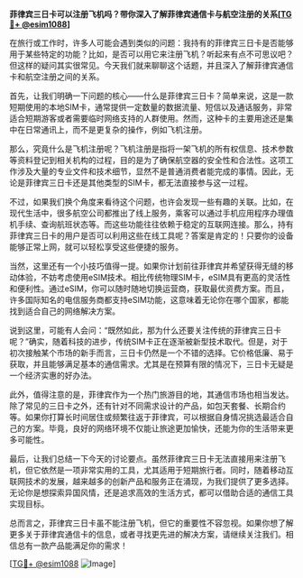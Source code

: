 **菲律宾三日卡可以注册飞机吗？带你深入了解菲律宾通信卡与航空注册的关系[[TG💪+ @esim1088](https://t.me/s/esim1088)]**

在旅行或工作时，许多人可能会遇到类似的问题：我持有的菲律宾三日卡是否能够用于某些特定的功能？比如，是否可以用它来注册飞机？听起来有点不可思议吧？但这样的疑问其实很常见。今天我们就来聊聊这个话题，并且深入了解菲律宾通信卡和航空注册之间的关系。

首先，让我们明确一下问题的核心——什么是菲律宾三日卡？简单来说，这是一款短期使用的本地SIM卡，通常提供一定数量的数据流量、短信以及通话服务，非常适合短期游客或者需要临时网络支持的人群使用。然而，这种卡的主要用途还是集中在日常通讯上，而不是更复杂的操作，例如飞机注册。

那么，究竟什么是飞机注册呢？飞机注册是指将一架飞机的所有权信息、技术参数等资料登记到相关机构的过程，目的是为了确保航空器的安全性和合法性。这项工作涉及大量的专业文件和技术细节，显然不是普通消费者能完成的事情。因此，无论是菲律宾三日卡还是其他类型的SIM卡，都无法直接参与这一过程。

不过，如果我们换个角度来看待这个问题，也许会发现一些有趣的关联。比如，在现代生活中，很多航空公司都推出了线上服务，乘客可以通过手机应用程序办理值机手续、查询航班状态等。而这些功能往往依赖于稳定的互联网连接。那么，持有菲律宾三日卡的用户是否可以利用这些在线工具呢？答案是肯定的！只要你的设备能够正常上网，就可以轻松享受这些便捷的服务。

当然，这里还有一个小技巧值得一提。如果你计划前往菲律宾并希望获得无缝的移动体验，不妨考虑使用eSIM技术。相比传统物理SIM卡，eSIM具有更高的灵活性和便利性。通过eSIM，你可以随时随地切换运营商，获取最优资费方案。而且，许多国际知名的电信服务商都支持eSIM功能，这意味着无论你在哪个国家，都能找到适合自己的网络解决方案。

说到这里，可能有人会问：“既然如此，那为什么还要关注传统的菲律宾三日卡呢？”确实，随着科技的进步，传统SIM卡正在逐渐被新型技术取代。但是，对于初次接触某个市场的新手而言，三日卡仍然是一个不错的选择。它价格低廉、易于获取，并且能够满足基本的通信需求。尤其是在预算有限的情况下，三日卡无疑是一个经济实惠的好办法。

此外，值得注意的是，菲律宾作为一个热门旅游目的地，其通信市场也相当发达。除了常见的三日卡之外，还有针对不同需求设计的产品，如包天套餐、长期合约等。如果你打算长时间居住或频繁往返于菲律宾，可以根据自身情况挑选最适合自己的方案。毕竟，良好的网络环境不仅能让旅途更加愉快，还能为你的生活带来更多可能性。

最后，让我们总结一下今天的讨论要点。虽然菲律宾三日卡无法直接用来注册飞机，但它依然是一项非常实用的工具，尤其适用于短期旅行者。同时，随着移动互联网技术的发展，越来越多的创新产品和服务正在涌现，为我们提供了更多选择。无论你是想探索异国风情，还是追求高效的生活方式，都可以借助合适的通信工具实现目标。

总而言之，菲律宾三日卡虽不能注册飞机，但它的重要性不容忽视。如果你想了解更多关于菲律宾通信卡的信息，或者寻找更先进的解决方案，请继续关注我们。相信总有一款产品能满足你的需求！

[[TG💪+ @esim1088](https://t.me/s/esim1088) ![Image](https://i.postimg.cc/4NQfJmqS/Snipaste-2025-05-13-00-14-12.png)]